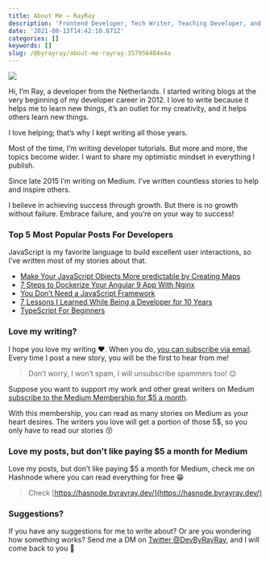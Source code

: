 ```yaml
---
title: About Me — RayRay
description: 'Frontend Developer, Tech Writer, Teaching Developer, and 100% Optimist'
date: '2021-08-13T14:42:10.871Z'
categories: []
keywords: []
slug: /@byrayray/about-me-rayray-357956484e4a
---
```


![](/Users/devbyrayray/Downloads/medium-export-a7b31d8cfbafc479a349e86525a0598d57555fb548cdfad5aa20f48d7b4db09d/posts/md_1664876347726/img/1__qYHBSom7QXPOpWijAYjCzQ.png)

Hi, I’m Ray, a developer from the Netherlands. I started writing blogs at the very beginning of my developer career in 2012. I love to write because it helps me to learn new things, it’s an outlet for my creativity, and it helps others learn new things.

I love helping; that’s why I kept writing all those years.

Most of the time, I’m writing developer tutorials. But more and more, the topics become wider. I want to share my optimistic mindset in everything I publish.

Since late 2015 I’m writing on Medium. I’ve written countless stories to help and inspire others.

I believe in achieving success through growth. But there is no growth without failure. Embrace failure, and you’re on your way to success!

### Top 5 Most Popular Posts For Developers

JavaScript is my favorite language to build excellent user interactions, so I’ve written most of my stories about that.

*   [Make Your JavaScript Objects More predictable by Creating Maps](https://betterprogramming.pub/make-your-javascript-objects-more-predictable-by-creating-maps-20ac1a795442)
*   [7 Steps to Dockerize Your Angular 9 App With Nginx](https://betterprogramming.pub/7-steps-to-dockerize-your-angular-9-app-with-nginx-915f0f5acac)
*   [You Don’t Need a JavaScript Framework](https://betterprogramming.pub/you-dont-need-a-javascript-framework-df2a36c2dd0a)
*   [7 Lessons I Learned While Being a Developer for 10 Years](https://betterprogramming.pub/7-lessons-i-learned-while-being-a-developer-for-10-years-c0e3db2c1336)
*   [TypeScript For Beginners](https://levelup.gitconnected.com/typescript-for-beginners-97b568d3e110)

### Love my writing?

I hope you love my writing ❤️. When you do, [you can subscribe via email](https://blog.byrayray.dev/subscribe). Every time I post a new story, you will be the first to hear from me!

> Don’t worry, I won’t spam, I will unsubscribe spammers too! 😉

Suppose you want to support my work and other great writers on Medium [subscribe to the Medium Membership for $5 a month](https://blog.byrayray.dev/membership).

With this membership, you can read as many stories on Medium as your heart desires. The writers you love will get a portion of those 5$, so you only have to read our stories 😚

### Love my posts, but don’t like paying $5 a month for Medium

Love my posts, but don’t like paying $5 a month for Medium, check me on Hashnode where you can read everything for free 😁

> Check [https://hasnode.byrayray.dev/](https://hasnode.byrayray.dev/)

### Suggestions?

If you have any suggestions for me to write about? Or are you wondering how something works? Send me a DM on [Twitter @DevByRayRay](https://twitter.com/devbyrayray), and I will come back to you 🤗